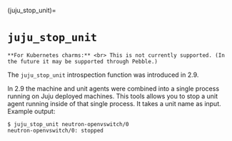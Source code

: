 (juju_stop_unit)=
# `juju_stop_unit`

```{caution}
**For Kubernetes charms:** <br> This is not currently supported. (In the future it may be supported through Pebble.)
```

The `juju_stop_unit` introspection function was introduced in 2.9.

In 2.9 the machine and unit agents were combined into a single process running on Juju deployed machines. This tools allows you to stop a unit agent running inside of that single process.  It takes a unit name as input. Example output:

```text
$ juju_stop_unit neutron-openvswitch/0
neutron-openvswitch/0: stopped
```
